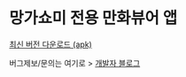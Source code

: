 # 망가쇼미 전용 만화뷰어 앱 # 

[최신 버전 다운로드 (apk)](https://github.com/junheah/MangaViewAndroid/releases/download/7/mangaViewer_release_007.apk)

버그제보/문의는 여기로 > [개발자 블로그](https://blog.naver.com/imaginaly)
